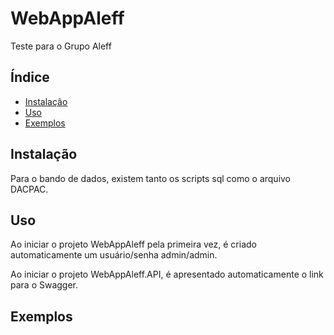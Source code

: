 # WebAppAleff

Teste para o Grupo Aleff

## Índice

- [Instalação](#instalação)
- [Uso](#uso)
- [Exemplos](#exemplos)

## Instalação

Para o bando de dados, existem tanto os scripts sql como o arquivo DACPAC.

## Uso

Ao iniciar o projeto WebAppAleff pela primeira vez, é criado automaticamente um usuário/senha admin/admin.

Ao iniciar o projeto WebAppAleff.API, é apresentado automaticamente o link para o Swagger.

## Exemplos

